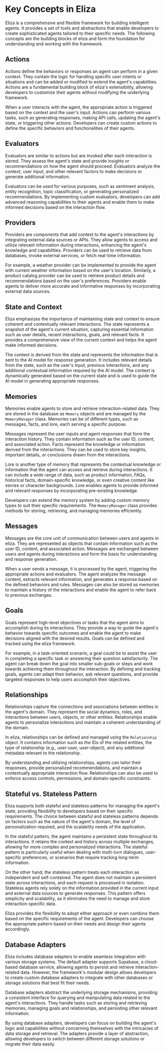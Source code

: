 # Key Concepts in Eliza

Eliza is a comprehensive and flexible framework for building intelligent agents. It provides a set of tools and abstractions that enable developers to create sophisticated agents tailored to their specific needs. The following concepts are the building blocks of eliza and form the foundation for understanding and working with the framework.

## Actions

Actions define the behaviors or responses an agent can perform in a given context. They contain the logic for handling specific user intents or situations and can be added or modified to extend the agent's capabilities. Actions are a fundamental building block of eliza's extensibility, allowing developers to customize their agents without modifying the underlying framework.

When a user interacts with the agent, the appropriate action is triggered based on the context and the user's input. Actions can perform various tasks, such as generating responses, making API calls, updating the agent's state, or triggering other actions. Developers can create custom actions to define the specific behaviors and functionalities of their agents.

## Evaluators

Evaluators are similar to actions but are invoked after each interaction is stored. They assess the agent's state and provide insights or recommendations on how the agent should proceed. Evaluators analyze the context, user input, and other relevant factors to make decisions or generate additional information.

Evaluators can be used for various purposes, such as sentiment analysis, entity recognition, topic classification, or generating personalized recommendations. By implementing custom evaluators, developers can add advanced reasoning capabilities to their agents and enable them to make informed decisions based on the interaction flow.

## Providers

Providers are components that add context to the agent's interactions by integrating external data sources or APIs. They allow agents to access and utilize relevant information during interactions, enhancing the agent's knowledge and capabilities. Providers can be used to retrieve data from databases, invoke external services, or fetch real-time information.

For example, a weather provider can be implemented to provide the agent with current weather information based on the user's location. Similarly, a product catalog provider can be used to retrieve product details and recommendations based on the user's preferences. Providers enable agents to deliver more accurate and informative responses by incorporating external data sources.

## State and Context

Eliza emphasizes the importance of maintaining state and context to ensure coherent and contextually relevant interactions. The state represents a snapshot of the agent's current situation, capturing essential information such as user details, recent interactions, goals, and relevant facts. It provides a comprehensive view of the current context and helps the agent make informed decisions.

The context is derived from the state and represents the information that is sent to the AI model for response generation. It includes relevant details from the state, such as the user's input, previous interactions, and any additional contextual information required by the AI model. The context is dynamically generated based on the current state and is used to guide the AI model in generating appropriate responses.

## Memories

Memories enable agents to store and retrieve interaction-related data. They are stored in the database as `Memory` objects and are managed by the `MemoryManager` class. Memories can be of different types, such as messages, facts, and lore, each serving a specific purpose.

Messages represent the user inputs and agent responses that form the interaction history. They contain information such as the user ID, content, and associated action. Facts represent the knowledge or information derived from the interactions. They can be used to store key insights, important details, or conclusions drawn from the interactions.

Lore is another type of memory that represents the contextual knowledge or information that the agent can access and retrieve during interactions. It can include a wide range of data, such as product information, FAQs, historical facts, domain-specific knowledge, or even creative content like stories or character backgrounds. Lore enables agents to provide informed and relevant responses by incorporating pre-existing knowledge.

Developers can extend the memory system by adding custom memory types to suit their specific requirements. The `MemoryManager` class provides methods for storing, retrieving, and managing memories efficiently.

## Messages

Messages are the core unit of communication between users and agents in eliza. They are represented as objects that contain information such as the user ID, content, and associated action. Messages are exchanged between users and agents during interactions and form the basis for understanding and response generation.

When a user sends a message, it is processed by the agent, triggering the appropriate actions and evaluators. The agent analyzes the message content, extracts relevant information, and generates a response based on the defined behaviors and rules. Messages can also be stored as memories to maintain a history of the interactions and enable the agent to refer back to previous exchanges.

## Goals

Goals represent high-level objectives or tasks that the agent aims to accomplish during its interactions. They provide a way to guide the agent's behavior towards specific outcomes and enable the agent to make decisions aligned with the desired results. Goals can be defined and tracked using the eliza framework.

For example, in a task-oriented scenario, a goal could be to assist the user in completing a specific task or answering their question satisfactorily. The agent can break down the goal into smaller sub-goals or steps and work towards achieving them throughout the interaction. By defining and tracking goals, agents can adapt their behavior, ask relevant questions, and provide targeted responses to help users accomplish their objectives.

## Relationships

Relationships capture the connections and associations between entities in the agent's domain. They represent the social dynamics, roles, and interactions between users, objects, or other entities. Relationships enable agents to personalize interactions and maintain a coherent understanding of the domain.

In eliza, relationships can be defined and managed using the `Relationship` object. It contains information such as the IDs of the related entities, the type of relationship (e.g., user-user, user-object), and any additional metadata relevant to the relationship.

By understanding and utilizing relationships, agents can tailor their responses, provide personalized recommendations, and maintain a contextually appropriate interaction flow. Relationships can also be used to enforce access controls, permissions, and domain-specific constraints.

## Stateful vs. Stateless Pattern

Eliza supports both stateful and stateless patterns for managing the agent's state, providing flexibility to developers based on their specific requirements. The choice between stateful and stateless patterns depends on factors such as the nature of the agent's domain, the level of personalization required, and the scalability needs of the application.

In the stateful pattern, the agent maintains a persistent state throughout its interactions. It retains the context and history across multiple exchanges, allowing for more complex and personalized interactions. The stateful pattern is particularly useful when dealing with multi-turn dialogues, user-specific preferences, or scenarios that require tracking long-term information.

On the other hand, the stateless pattern treats each interaction as independent and self-contained. The agent does not maintain a persistent state across interactions, and each request is processed in isolation. Stateless agents rely solely on the information provided in the current input and external data sources to generate responses. This pattern offers simplicity and scalability, as it eliminates the need to manage and store interaction-specific data.

Eliza provides the flexibility to adopt either approach or even combine them based on the specific requirements of the agent. Developers can choose the appropriate pattern based on their needs and design their agents accordingly.

## Database Adapters

Eliza includes database adapters to enable seamless integration with various storage systems. The default adapter supports Supabase, a cloud-based database service, allowing agents to persist and retrieve interaction-related data. However, the framework's modular design allows developers to create custom database adapters to integrate with other databases or storage solutions that best fit their needs.

Database adapters abstract the underlying storage mechanisms, providing a consistent interface for querying and manipulating data related to the agent's interactions. They handle tasks such as storing and retrieving memories, managing goals and relationships, and persisting other relevant information.

By using database adapters, developers can focus on building the agent's logic and capabilities without concerning themselves with the intricacies of data storage and retrieval. The adapters provide a layer of abstraction, allowing developers to switch between different storage solutions or migrate their data easily.
